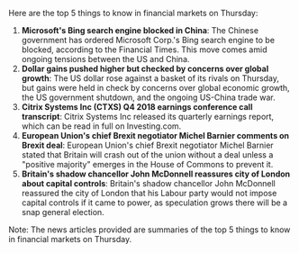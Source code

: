 Here are the top 5 things to know in financial markets on Thursday:

1. **Microsoft's Bing search engine blocked in China**: The Chinese government has ordered Microsoft Corp.'s Bing search engine to be blocked, according to the Financial Times. This move comes amid ongoing tensions between the US and China.
2. **Dollar gains pushed higher but checked by concerns over global growth**: The US dollar rose against a basket of its rivals on Thursday, but gains were held in check by concerns over global economic growth, the US government shutdown, and the ongoing US-China trade war.
3. **Citrix Systems Inc (CTXS) Q4 2018 earnings conference call transcript**: Citrix Systems Inc released its quarterly earnings report, which can be read in full on Investing.com.
4. **European Union's chief Brexit negotiator Michel Barnier comments on Brexit deal**: European Union's chief Brexit negotiator Michel Barnier stated that Britain will crash out of the union without a deal unless a "positive majority" emerges in the House of Commons to prevent it.
5. **Britain's shadow chancellor John McDonnell reassures city of London about capital controls**: Britain's shadow chancellor John McDonnell reassured the city of London that his Labour party would not impose capital controls if it came to power, as speculation grows there will be a snap general election.

Note: The news articles provided are summaries of the top 5 things to know in financial markets on Thursday.